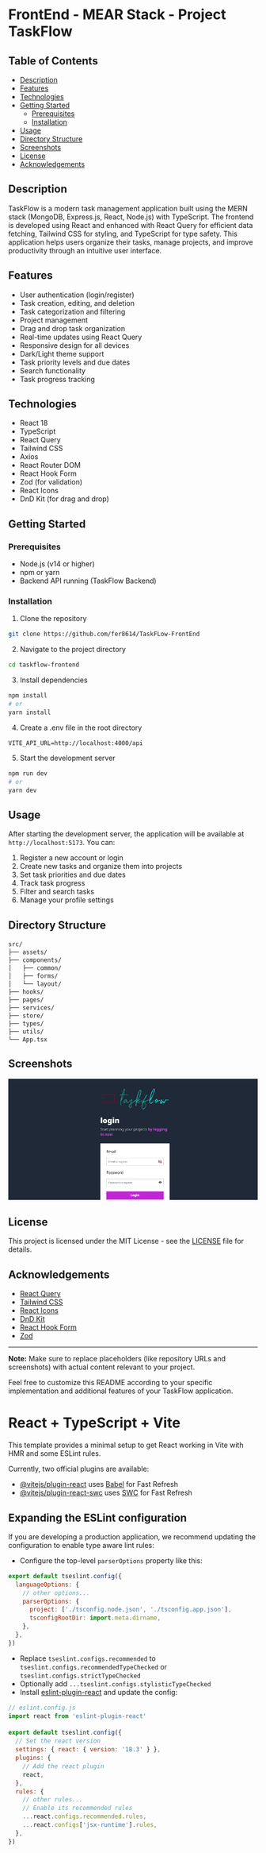 # FrontEnd - MEAR Stack - Project TaskFlow

## Table of Contents
- [Description](#description)
- [Features](#features)
- [Technologies](#technologies)
- [Getting Started](#getting-started)
  - [Prerequisites](#prerequisites)
  - [Installation](#installation)
- [Usage](#usage)
- [Directory Structure](#directory-structure)
- [Screenshots](#screenshots)
- [License](#license)
- [Acknowledgements](#acknowledgements)

## Description
TaskFlow is a modern task management application built using the MERN stack (MongoDB, Express.js, React, Node.js) with TypeScript. The frontend is developed using React and enhanced with React Query for efficient data fetching, Tailwind CSS for styling, and TypeScript for type safety. This application helps users organize their tasks, manage projects, and improve productivity through an intuitive user interface.

## Features
- User authentication (login/register)
- Task creation, editing, and deletion
- Task categorization and filtering
- Project management
- Drag and drop task organization
- Real-time updates using React Query
- Responsive design for all devices
- Dark/Light theme support
- Task priority levels and due dates
- Search functionality
- Task progress tracking

## Technologies
- React 18
- TypeScript
- React Query
- Tailwind CSS
- Axios
- React Router DOM
- React Hook Form
- Zod (for validation)
- React Icons
- DnD Kit (for drag and drop)

## Getting Started

### Prerequisites
- Node.js (v14 or higher)
- npm or yarn
- Backend API running (TaskFlow Backend)

### Installation
1. Clone the repository
```bash
git clone https://github.com/fer8614/TaskFLow-FrontEnd
```

2. Navigate to the project directory
```bash
cd taskflow-frontend
```

3. Install dependencies
```bash
npm install
# or
yarn install
```

4. Create a .env file in the root directory
```env.local
VITE_API_URL=http://localhost:4000/api
```

5. Start the development server
```bash
npm run dev
# or
yarn dev
```

## Usage
After starting the development server, the application will be available at `http://localhost:5173`. You can:

1. Register a new account or login
2. Create new tasks and organize them into projects
3. Set task priorities and due dates
4. Track task progress
5. Filter and search tasks
6. Manage your profile settings

## Directory Structure
```
src/
├── assets/
├── components/
│   ├── common/
│   ├── forms/
│   └── layout/
├── hooks/
├── pages/
├── services/
├── store/
├── types/
├── utils/
└── App.tsx
```

## Screenshots
![image alt](https://github.com/fer8614/TaskFLow-FrontEnd/blob/776bddfd7b5b34ee7cf7b8106ca9fd9658c8420c/taskflow.png)

## License
This project is licensed under the MIT License - see the [LICENSE](LICENSE) file for details.

## Acknowledgements
- [React Query](https://tanstack.com/query/latest)
- [Tailwind CSS](https://tailwindcss.com/)
- [React Icons](https://react-icons.github.io/react-icons/)
- [DnD Kit](https://dndkit.com/)
- [React Hook Form](https://react-hook-form.com/)
- [Zod](https://github.com/colinhacks/zod)

---

**Note:** Make sure to replace placeholders (like repository URLs and screenshots) with actual content relevant to your project.

Feel free to customize this README according to your specific implementation and additional features of your TaskFlow application.

# React + TypeScript + Vite

This template provides a minimal setup to get React working in Vite with HMR and some ESLint rules.

Currently, two official plugins are available:

- [@vitejs/plugin-react](https://github.com/vitejs/vite-plugin-react/blob/main/packages/plugin-react/README.md) uses [Babel](https://babeljs.io/) for Fast Refresh
- [@vitejs/plugin-react-swc](https://github.com/vitejs/vite-plugin-react-swc) uses [SWC](https://swc.rs/) for Fast Refresh

## Expanding the ESLint configuration

If you are developing a production application, we recommend updating the configuration to enable type aware lint rules:

- Configure the top-level `parserOptions` property like this:

```js
export default tseslint.config({
  languageOptions: {
    // other options...
    parserOptions: {
      project: ['./tsconfig.node.json', './tsconfig.app.json'],
      tsconfigRootDir: import.meta.dirname,
    },
  },
})
```

- Replace `tseslint.configs.recommended` to `tseslint.configs.recommendedTypeChecked` or `tseslint.configs.strictTypeChecked`
- Optionally add `...tseslint.configs.stylisticTypeChecked`
- Install [eslint-plugin-react](https://github.com/jsx-eslint/eslint-plugin-react) and update the config:

```js
// eslint.config.js
import react from 'eslint-plugin-react'

export default tseslint.config({
  // Set the react version
  settings: { react: { version: '18.3' } },
  plugins: {
    // Add the react plugin
    react,
  },
  rules: {
    // other rules...
    // Enable its recommended rules
    ...react.configs.recommended.rules,
    ...react.configs['jsx-runtime'].rules,
  },
})
```
